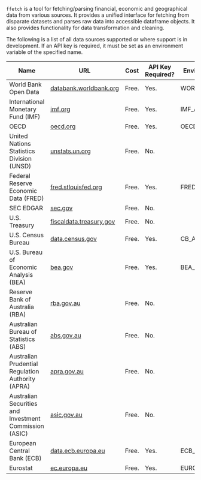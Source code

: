 `ffetch` is a tool for fetching/parsing financial, economic and geographical data from various sources. It provides a unified interface for fetching from disparate datasets and parses raw data into accessible dataframe objects. It also provides functionality for data transformation and cleaning.

The following is a list of all data sources supported or where support is in development. If an API key is required, it must be set as an environment variable of the specified name.

| Name | URL | Cost | API Key Required? | Environment Variable |
| --- | --- | --- | --- | --- |
| World Bank Open Data | [databank.worldbank.org](https://databank.worldbank.org) | Free. | Yes. | WORLD_BANK_API_KEY |
| International Monetary Fund (IMF) | [imf.org](https://imf.org) | Free. | Yes. | IMF_API_KEY |
| OECD | [oecd.org](https://oecd.org) | Free. | Yes. | OECD_API_KEY |
| United Nations Statistics Division (UNSD) | [unstats.un.org](https://unstats.un.org) | Free. | No. | |
| Federal Reserve Economic Data (FRED) | [fred.stlouisfed.org](https://fred.stlouisfed.org) | Free. | Yes. | FRED_API_KEY |
| SEC EDGAR | [sec.gov](https://sec.gov) | Free. | No. | |
| U.S. Treasury | [fiscaldata.treasury.gov](https://fiscaldata.treasury.gov) | Free. | No. | |
| U.S. Census Bureau | [data.census.gov](https://data.census.gov) | Free. | Yes. | CB_API_KEY |
| U.S. Bureau of Economic Analysis (BEA) | [bea.gov](https://bea.gov) | Free. | Yes. | BEA_API_KEY |
| Reserve Bank of Australia (RBA) | [rba.gov.au](https://rba.gov.au) | Free. | No. | |
| Australian Bureau of Statistics (ABS) | [abs.gov.au](https://abs.gov.au) | Free. | No. | |
| Australian Prudential Regulation Authority (APRA) | [apra.gov.au](https://apra.gov.au) | Free. | No. | |
| Australian Securities and Investment Commission (ASIC) | [asic.gov.au](https://asic.gov.au) | Free. | No. | |
| European Central Bank (ECB) | [data.ecb.europa.eu](https://data.ecb.europa.eu) | Free. | Yes. | ECB_API_KEY |
| Eurostat | [ec.europa.eu](https://ec.europa.eu) | Free. | Yes. | EUROSTAT_API_KEY |
